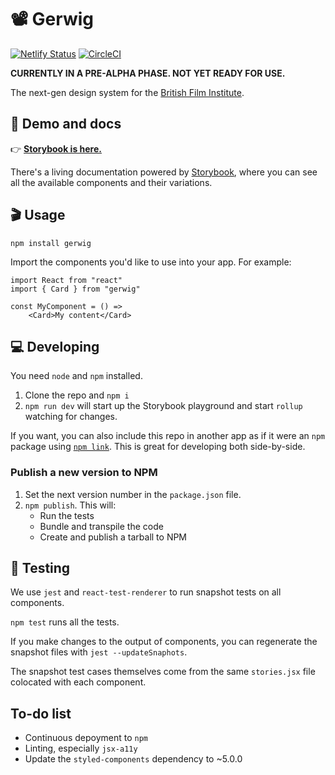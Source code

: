 # 📽 Gerwig

[![Netlify Status](https://api.netlify.com/api/v1/badges/0c1b8f82-9bcd-4205-8824-c12b5537b75f/deploy-status)](https://app.netlify.com/sites/gerwig/deploys) [![CircleCI](https://circleci.com/gh/bfi-digital/bfi-design-system.svg?style=svg&circle-token=61b8e613e86458c621c8297aff09bd0a520ef8ad)](https://circleci.com/gh/bfi-digital/bfi-design-system)

**CURRENTLY IN A PRE-ALPHA PHASE. NOT YET READY FOR USE.**

The next-gen design system for the [British Film Institute](bfi.org.uk).

## 🍿 Demo and docs

👉 **[Storybook is here.](https://gerwig.netlify.com)**

There's a living documentation powered by [Storybook](https://storybook.js.org/), where you can see all the available components and their variations.

## 🎬 Usage

```
npm install gerwig
```

Import the components you'd like to use into your app. For example:

```
import React from "react"
import { Card } from "gerwig"

const MyComponent = () =>
    <Card>My content</Card>
```

## 💻 Developing

You need `node` and `npm` installed.

1. Clone the repo and `npm i`
2. `npm run dev` will start up the Storybook playground and start `rollup` watching for changes.

If you want, you can also include this repo in another app as if it were an `npm` package using [`npm link`](https://docs.npmjs.com/cli/link). This is great for developing both side-by-side.

### Publish a new version to NPM

1. Set the next  version number in the `package.json` file.
2. `npm publish`. This will:
    - Run the tests
    - Bundle and transpile the code
    - Create and publish a tarball to NPM

## 🧪 Testing

We use `jest` and `react-test-renderer` to run snapshot tests on all components.

`npm test` runs all the tests.

If you make changes to the output of components, you can regenerate the snapshot files with `jest --updateSnaphots`.

The snapshot test cases themselves come from the same `stories.jsx` file colocated with each component.

## To-do list

* Continuous depoyment to `npm`
* Linting, especially `jsx-a11y`
* Update the `styled-components` dependency to ~5.0.0